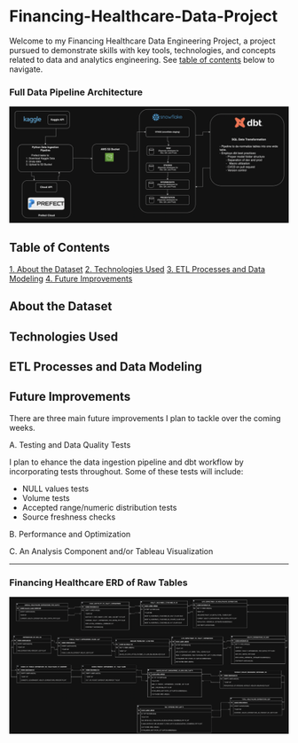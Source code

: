 # Financing-Healthcare-Data-Project

Welcome to my Financing Healthcare Data Engineering Project, a project pursued to demonstrate skills with key tools, technologies, and concepts related to data and analytics engineering. See [table of contents](#table-of-contents ) below to navigate.

### Full Data Pipeline Architecture
![Financing Healthcare Data Pipeline Architecture](./images/financing_healthcare_data_engineering_diagram.png)

## Table of Contents

[1. About the Dataset](#about-the-dataset)
[2. Technologies Used](#technologies-used)
[3. ETL Processes and Data Modeling](#etl-processes-and-data-modeling")
[4. Future Improvements](#future-improvements)

## About the Dataset
## Technologies Used
## ETL Processes and Data Modeling
## Future Improvements

There are three main future improvements I plan to tackle over the coming weeks. 

A. Testing and Data Quality Tests

I plan to ehance the data ingestion pipeline and dbt workflow by incorporating tests throughout. Some of these tests will include:
* NULL values tests
* Volume tests
* Accepted range/numeric distribution tests
* Source freshness checks

B. Performance and Optimization

C. An Analysis Component and/or Tableau Visualization









------------------------------------


### Financing Healthcare ERD of Raw Tables
![Financing Healthcare ERD](./images/financing_healthcare_ERD.png)
